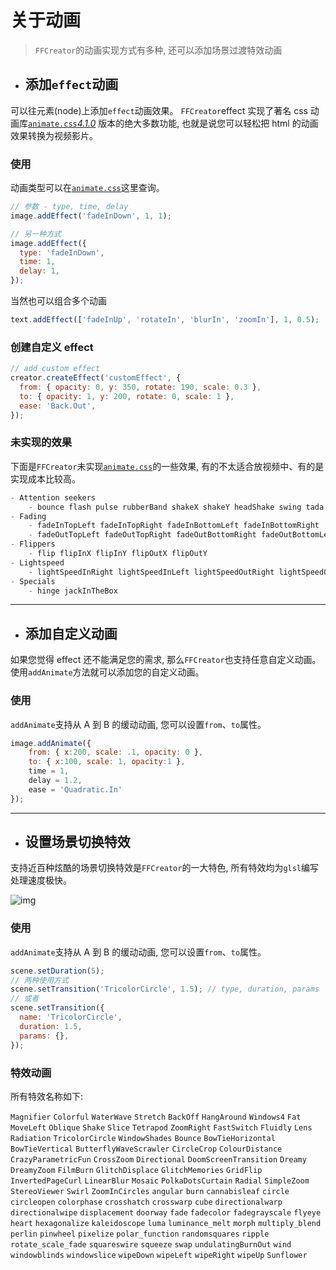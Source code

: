 # 关于动画

> `FFCreator`的动画实现方式有多种, 还可以添加场景过渡特效动画

- ## 添加`effect`动画

可以往元素(node)上添加`effect`动画效果。
`FFCreator`effect 实现了著名 css 动画库[`animate.css`_4.1.0_](https://animate.style/) 版本的绝大多数功能, 也就是说您可以轻松把 html 的动画效果转换为视频影片。

### 使用

动画类型可以在[`animate.css`](https://animate.style/)这里查询。

```javascript
// 参数 - type, time, delay
image.addEffect('fadeInDown', 1, 1);

// 另一种方式
image.addEffect({
  type: 'fadeInDown',
  time: 1,
  delay: 1,
});
```

当然也可以组合多个动画

```javascript
text.addEffect(['fadeInUp', 'rotateIn', 'blurIn', 'zoomIn'], 1, 0.5);
```

### 创建自定义 effect

```javascript
// add custom effect
creator.createEffect('customEffect', {
  from: { opacity: 0, y: 350, rotate: 190, scale: 0.3 },
  to: { opacity: 1, y: 200, rotate: 0, scale: 1 },
  ease: 'Back.Out',
});
```

### 未实现的效果

下面是`FFCreator`未实现[`animate.css`](https://animate.style/)的一些效果, 有的不太适合放视频中、有的是实现成本比较高。

```javascript
- Attention seekers
    - bounce flash pulse rubberBand shakeX shakeY headShake swing tada wobble jello heartBeat
- Fading
    - fadeInTopLeft fadeInTopRight fadeInBottomLeft fadeInBottomRight
    - fadeOutTopLeft fadeOutTopRight fadeOutBottomRight fadeOutBottomLeft
- Flippers
    - flip flipInX flipInY flipOutX flipOutY
- Lightspeed
    - lightSpeedInRight lightSpeedInLeft lightSpeedOutRight lightSpeedOutLeft
- Specials
    - hinge jackInTheBox
```

---

- ## 添加自定义动画

如果您觉得 effect 还不能满足您的需求, 那么`FFCreator`也支持任意自定义动画。
使用`addAnimate`方法就可以添加您的自定义动画。

### 使用

`addAnimate`支持从 A 到 B 的缓动动画, 您可以设置`from`、`to`属性。

```javascript
image.addAnimate({
    from: { x:200, scale: .1, opacity: 0 },
    to: { x:100, scale: 1, opacity:1 },
    time = 1,
    delay = 1.2,
    ease = 'Quadratic.In'
});
```

---

- ## 设置场景切换特效

支持近百种炫酷的场景切换特效是`FFCreator`的一大特色, 所有特效均为`glsl`编写处理速度极快。

![img](../_media/imgs/ani.gif)

### 使用

`addAnimate`支持从 A 到 B 的缓动动画, 您可以设置`from`、`to`属性。

```javascript
scene.setDuration(5);
// 两种使用方式
scene.setTransition('TricolorCircle', 1.5); // type, duration, params
// 或者
scene.setTransition({
  name: 'TricolorCircle',
  duration: 1.5,
  params: {},
});
```

### 特效动画

所有特效名称如下:

`Magnifier` `Colorful` `WaterWave` `Stretch` `BackOff` `HangAround` `Windows4` `Fat` `MoveLeft` `Oblique` `Shake` `Slice` `Tetrapod` `ZoomRight` `FastSwitch` `Fluidly` `Lens` `Radiation` `TricolorCircle` `WindowShades` `Bounce` `BowTieHorizontal` `BowTieVertical` `ButterflyWaveScrawler` `CircleCrop` `ColourDistance` `CrazyParametricFun` `CrossZoom` `Directional` `DoomScreenTransition` `Dreamy` `DreamyZoom` `FilmBurn` `GlitchDisplace` `GlitchMemories` `GridFlip` `InvertedPageCurl` `LinearBlur` `Mosaic` `PolkaDotsCurtain` `Radial` `SimpleZoom` `StereoViewer` `Swirl` `ZoomInCircles` `angular` `burn` `cannabisleaf` `circle` `circleopen` `colorphase` `crosshatch` `crosswarp` `cube` `directionalwarp` `directionalwipe` `displacement` `doorway` `fade` `fadecolor` `fadegrayscale` `flyeye` `heart` `hexagonalize` `kaleidoscope` `luma` `luminance_melt` `morph` `multiply_blend` `perlin` `pinwheel` `pixelize` `polar_function` `randomsquares` `ripple` `rotate_scale_fade` `squareswire` `squeeze` `swap` `undulatingBurnOut` `wind` `windowblinds` `windowslice` `wipeDown` `wipeLeft` `wipeRight` `wipeUp` `Sunflower`
